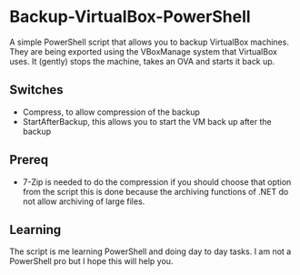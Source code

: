 # Backup-VirtualBox-PowerShell
A simple PowerShell script that allows you to backup VirtualBox machines. They are being exported using the VBoxManage system that VirtualBox uses. It (gently) stops the machine, takes an OVA and starts it back up. 

## Switches
* Compress, to allow compression of the backup
* StartAfterBackup, this allows you to start the VM back up after the backup

## Prereq
* 7-Zip is needed to do the compression if you should choose that option from the script this is done because the archiving functions of .NET do not allow archiving of large files. 

## Learning
The script is me learning PowerShell and doing day to day tasks. I am not a PowerShell pro but I hope this will help you. 
